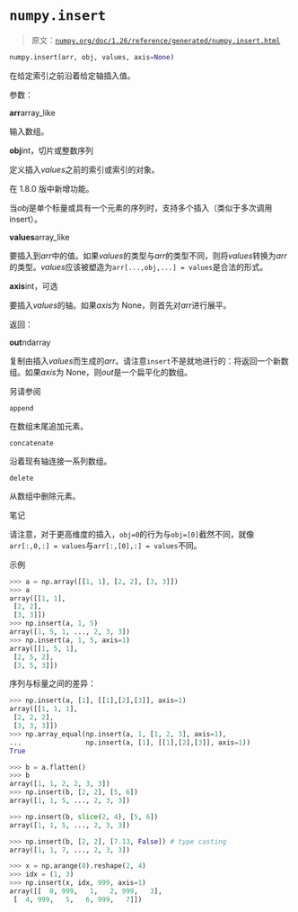 # `numpy.insert`

> 原文：[`numpy.org/doc/1.26/reference/generated/numpy.insert.html`](https://numpy.org/doc/1.26/reference/generated/numpy.insert.html)

```py
numpy.insert(arr, obj, values, axis=None)
```

在给定索引之前沿着给定轴插入值。

参数：

**arr**array_like

输入数组。

**obj**int，切片或整数序列

定义插入*values*之前的索引或索引的对象。

在 1.8.0 版中新增功能。

当*obj*是单个标量或具有一个元素的序列时，支持多个插入（类似于多次调用 insert）。

**values**array_like

要插入到*arr*中的值。如果*values*的类型与*arr*的类型不同，则将*values*转换为*arr*的类型。*values*应该被塑造为`arr[...,obj,...] = values`是合法的形式。

**axis**int，可选

要插入*values*的轴。如果*axis*为 None，则首先对*arr*进行展平。

返回：

**out**ndarray

复制由插入*values*而生成的*arr*。请注意`insert`不是就地进行的：将返回一个新数组。如果*axis*为 None，则*out*是一个扁平化的数组。

另请参阅

`append`

在数组末尾追加元素。

`concatenate`

沿着现有轴连接一系列数组。

`delete`

从数组中删除元素。

笔记

请注意，对于更高维度的插入，`obj=0`的行为与`obj=[0]`截然不同，就像`arr[:,0,:] = values`与`arr[:,[0],:] = values`不同。

示例

```py
>>> a = np.array([[1, 1], [2, 2], [3, 3]])
>>> a
array([[1, 1],
 [2, 2],
 [3, 3]])
>>> np.insert(a, 1, 5)
array([1, 5, 1, ..., 2, 3, 3])
>>> np.insert(a, 1, 5, axis=1)
array([[1, 5, 1],
 [2, 5, 2],
 [3, 5, 3]]) 
```

序列与标量之间的差异：

```py
>>> np.insert(a, [1], [[1],[2],[3]], axis=1)
array([[1, 1, 1],
 [2, 2, 2],
 [3, 3, 3]])
>>> np.array_equal(np.insert(a, 1, [1, 2, 3], axis=1),
...                np.insert(a, [1], [[1],[2],[3]], axis=1))
True 
```

```py
>>> b = a.flatten()
>>> b
array([1, 1, 2, 2, 3, 3])
>>> np.insert(b, [2, 2], [5, 6])
array([1, 1, 5, ..., 2, 3, 3]) 
```

```py
>>> np.insert(b, slice(2, 4), [5, 6])
array([1, 1, 5, ..., 2, 3, 3]) 
```

```py
>>> np.insert(b, [2, 2], [7.13, False]) # type casting
array([1, 1, 7, ..., 2, 3, 3]) 
```

```py
>>> x = np.arange(8).reshape(2, 4)
>>> idx = (1, 3)
>>> np.insert(x, idx, 999, axis=1)
array([[  0, 999,   1,   2, 999,   3],
 [  4, 999,   5,   6, 999,   7]]) 
```
